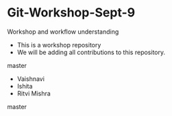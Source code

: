 # Git-Workshop-Sept-9
Workshop and workflow understanding

- This is a workshop repository
- We will be adding all contributions to this repository.

master
- Vaishnavi
- Ishita
- Ritvi Mishra

master

